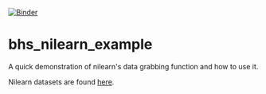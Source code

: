 [![Binder](https://mybinder.org/badge_logo.svg)](https://mybinder.org/v2/gh/surchs/bhs_nilearn_example/master?filepath=nilearn_demo.ipynb)
# bhs_nilearn_example
A quick demonstration of nilearn's data grabbing function and how to use it.

Nilearn datasets are found [here](https://nilearn.github.io/modules/reference.html#module-nilearn.datasets).
